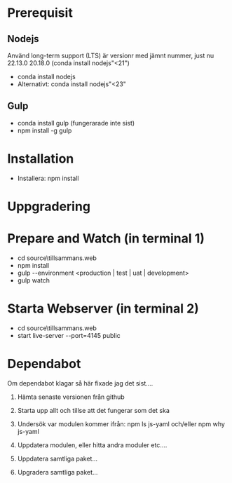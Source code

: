 # Prerequisit

## Nodejs
Använd long-term support (LTS) är versionr med jämnt nummer, just nu 22.13.0 20.18.0 (conda install  nodejs"<21")
- conda install nodejs 
- Alternativt: conda install  nodejs"<23"

## Gulp
- conda install gulp (fungerarade inte sist)
- npm install -g gulp

# Installation
- Installera: npm install


# Uppgradering


# Prepare and Watch (in terminal 1)
- cd source\tillsammans.web 
- npm install
- gulp --environment <production | test | uat | development>
- gulp watch

# Starta Webserver (in terminal 2) 
- cd source\tillsammans.web 
- start live-server --port=4145 public




# Dependabot
Om dependabot klagar så här fixade jag det sist....

1. Hämta senaste versionen från github
2. Starta upp allt och tillse att det fungerar som det ska
3. Undersök var modulen kommer ifrån: npm ls js-yaml och/eller npm why js-yaml
4. Uppdatera modulen, eller hitta andra moduler etc.... 

5. Uppdatera samtliga paket...
6. Upgradera samtliga paket...








